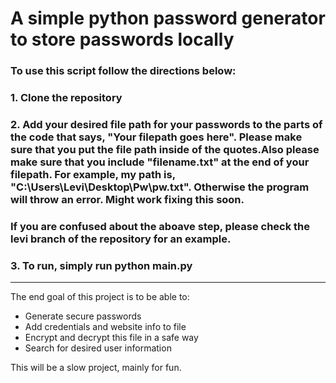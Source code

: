 # A simple python password generator to store passwords locally

### To use this script follow the directions below:

### 1. Clone the repository

### 2. Add your desired file path for your passwords to the parts of the code that says, "Your filepath goes here". Please make sure that you put the file path inside of the quotes.Also please make sure that you include "filename.txt" at the end of your filepath. For example, my path is, "C:\Users\Levi\Desktop\Pw\pw.txt". Otherwise the program will throw an error. Might work fixing this soon.

### If you are confused about the aboave step, please check the levi branch of the repository for an example.

### 3. To run, simply run python main.py

---

The end goal of this project is to be able to:

- Generate secure passwords
- Add credentials and website info to file
- Encrypt and decrypt this file in a safe way
- Search for desired user information

This will be a slow project, mainly for fun.

